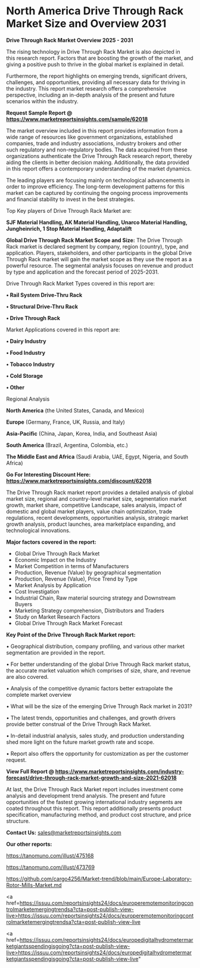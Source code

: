 # North America Drive Through Rack Market Size and Overview 2031

<Strong> Drive Through Rack Market Overview 2025 - 2031</strong>

The rising technology in Drive Through Rack Market is also depicted in this research report. Factors that are boosting the growth of the market, and giving a positive push to thrive in the global market is explained in detail.

Furthermore, the report highlights on emerging trends, significant drivers, challenges, and opportunities, providing all necessary data for thriving in the industry. This report market research offers a comprehensive perspective, including an in-depth analysis of the present and future scenarios within the industry.

<strong>Request Sample Report @ <a href=https://www.marketreportsinsights.com/sample/62018>https://www.marketreportsinsights.com/sample/62018</a></strong>

The market overview included in this report provides information from a wide range of resources like government organizations, established companies, trade and industry associations, industry brokers and other such regulatory and non-regulatory bodies. The data acquired from these organizations authenticate the Drive Through Rack research report, thereby aiding the clients in better decision making. Additionally, the data provided in this report offers a contemporary understanding of the market dynamics.

The leading players are focusing mainly on technological advancements in order to improve efficiency. The long-term development patterns for this market can be captured by continuing the ongoing process improvements and financial stability to invest in the best strategies.

Top Key players of Drive Through Rack Market are:

<strong>SJF Material Handling, AK Material Handling, Unarco Material Handling, Jungheinrich, 1 Stop Material Handling, Adaptalift</strong>

<strong><b>Global Drive Through Rack Market Scope and Size:</b></strong>
The Drive Through Rack market is declared segment by company, region (country), type, and application. Players, stakeholders, and other participants in the global Drive Through Rack market will gain the market scope as they use the report as a powerful resource. The segmental analysis focuses on revenue and product by type and application and the forecast period of 2025-2031.

Drive Through Rack Market Types covered in this report are:

<strong>• Rail System Drive-Thru Rack

• Structural Drive-Thru Rack

• Drive Through Rack</strong>

Market Applications covered in this report are:

<strong>• Dairy Industry

• Food Industry

• Tobacco Industry

• Cold Storage

• Other</strong> 

Regional Analysis

<strong>North America</strong> (the United States, Canada, and Mexico)

<strong>Europe</strong> (Germany, France, UK, Russia, and Italy)

<strong>Asia-Pacific</strong> (China, Japan, Korea, India, and Southeast Asia)

<strong>South America</strong> (Brazil, Argentina, Colombia, etc.)

<strong>The Middle East and Africa</strong> (Saudi Arabia, UAE, Egypt, Nigeria, and South Africa)

<strong>Go For Interesting Discount Here: <a href=https://www.marketreportsinsights.com/discount/62018>https://www.marketreportsinsights.com/discount/62018</a></strong>

The Drive Through Rack market report provides a detailed analysis of global market size, regional and country-level market size, segmentation market growth, market share, competitive Landscape, sales analysis, impact of domestic and global market players, value chain optimization, trade regulations, recent developments, opportunities analysis, strategic market growth analysis, product launches, area marketplace expanding, and technological innovations.

<strong><b>Major factors covered in the report:</b></strong>
<ul>
  <li>Global Drive Through Rack Market </li>
  <li>Economic Impact on the Industry</li>
  <li>Market Competition in terms of Manufacturers</li>
  <li>Production, Revenue (Value) by geographical segmentation</li>
  <li>Production, Revenue (Value), Price Trend by Type</li>
  <li>Market Analysis by Application</li>
  <li>Cost Investigation</li>
  <li>Industrial Chain, Raw material sourcing strategy and Downstream Buyers</li>
  <li>Marketing Strategy comprehension, Distributors and Traders</li>
  <li>Study on Market Research Factors</li>
  <li>Global Drive Through Rack Market Forecast</li>
</ul>

<strong><b>Key Point of the Drive Through Rack Market report:</b></strong>

• Geographical distribution, company profiling, and various other market segmentation are provided in the report.

• For better understanding of the global Drive Through Rack market status, the accurate market valuation which comprises of size, share, and revenue are also covered.

• Analysis of the competitive dynamic factors better extrapolate the complete market overview

• What will be the size of the emerging Drive Through Rack market in 2031?

• The latest trends, opportunities and challenges, and growth drivers provide better construal of the Drive Through Rack Market.

• In-detail industrial analysis, sales study, and production understanding shed more light on the future market growth rate and scope.

• Report also offers the opportunity for customization as per the customer request.

<strong><b>View Full Report @ <a href=https://www.marketreportsinsights.com/industry-forecast/drive-through-rack-market-growth-and-size-2021-62018>https://www.marketreportsinsights.com/industry-forecast/drive-through-rack-market-growth-and-size-2021-62018</a></b></strong>


At last, the Drive Through Rack Market report includes investment come analysis and development trend analysis. The present and future opportunities of the fastest growing international industry segments are coated throughout this report. This report additionally presents product specification, manufacturing method, and product cost structure, and price structure.

<strong>Contact Us:</strong>
sales@marketreportsinsights.com

<strong>Our other reports:</strong>

<a href=https://tanomuno.com/illust/475168>https://tanomuno.com/illust/475168</a>

<a href=https://tanomuno.com/illust/473769>https://tanomuno.com/illust/473769</a>

<a href=https://github.com/cargo4256/Market-trend/blob/main/Europe-Laboratory-Rotor-Mills-Market.md>https://github.com/cargo4256/Market-trend/blob/main/Europe-Laboratory-Rotor-Mills-Market.md</a>

<a href=https://issuu.com/reportsinsights24/docs/europeremotemonitoringcontrolmarketemergingtrendsa?cta=post-publish-view-live>https://issuu.com/reportsinsights24/docs/europeremotemonitoringcontrolmarketemergingtrendsa?cta=post-publish-view-live</a>

<a href=https://issuu.com/reportsinsights24/docs/europedigitalhydrometermarketgiantsspendingisgoing?cta=post-publish-view-live>https://issuu.com/reportsinsights24/docs/europedigitalhydrometermarketgiantsspendingisgoing?cta=post-publish-view-live</a>"
